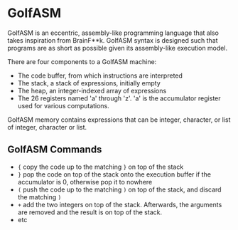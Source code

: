# GolfASM

GolfASM is an eccentric, assembly-like programming language that also takes inspiration from BrainF**k. GolfASM syntax is designed such that programs are as short as possible given its assembly-like execution model.

There are four components to a GolfASM machine:
- The code buffer, from which instructions are interpreted
- The stack, a stack of expressions, initially empty
- The heap, an integer-indexed array of expressions
- The 26 registers named 'a' through 'z'. 'a' is the accumulator register
    used for various computations.

GolfASM memory contains expressions that can be integer, character, or list of integer, character or list.

## GolfASM Commands
- `{` copy the code up to the matching `}` on top of the stack
- `}` pop the code on top of the stack onto the execution buffer if the accumulator is 0, otherwise pop it to nowhere
- `(` push the code up to the matching `)` on top of the stack, and discard the matching `)`
- `+` add the two integers on top of the stack. Afterwards, the arguments are removed and the result is on top of the stack.
- etc
